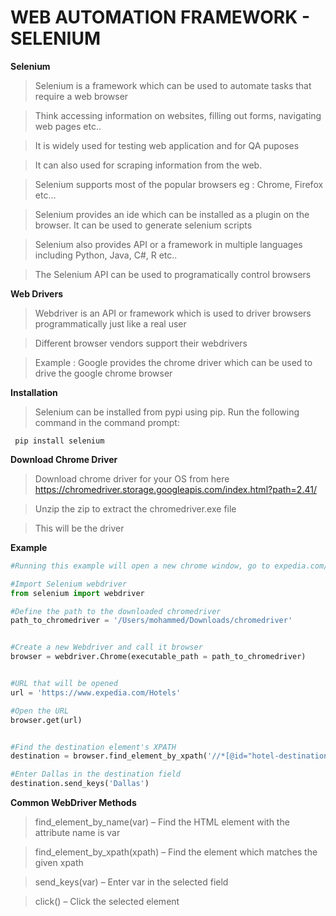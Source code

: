 # WEB AUTOMATION FRAMEWORK - SELENIUM

**Selenium**

> Selenium is a framework which can be used to automate tasks that require a web browser

> Think accessing information on websites, filling out forms, navigating web pages etc..

> It is widely used for testing web application and for QA puposes

> It can also used for scraping information from the web.

> Selenium supports most of the popular browsers eg : Chrome, Firefox etc…

> Selenium provides an ide which can be installed as a plugin on the browser. It can be used to generate selenium scripts

> Selenium also provides API or a framework in multiple languages including Python, Java, C#, R etc..

> The Selenium API can be used to programatically control browsers

**Web Drivers**

> Webdriver is an API or framework which is used to driver browsers programmatically just like a real user

> Different browser vendors support their webdrivers

> Example : Google provides the chrome driver which can be used to drive the google chrome browser


**Installation**

> Selenium can be installed from pypi using pip. Run the following command in the command prompt:

```
 pip install selenium

```


**Download Chrome Driver**

> Download chrome driver for your OS from here https://chromedriver.storage.googleapis.com/index.html?path=2.41/

> Unzip the zip to extract the chromedriver.exe file

> This will be the driver



**Example**

```Python
#Running this example will open a new chrome window, go to expedia.com/hotels and enter Dallas in the destination field

#Import Selenium webdriver
from selenium import webdriver

#Define the path to the downloaded chromedriver
path_to_chromedriver = '/Users/mohammed/Downloads/chromedriver'


#Create a new Webdriver and call it browser
browser = webdriver.Chrome(executable_path = path_to_chromedriver)


#URL that will be opened
url = 'https://www.expedia.com/Hotels'

#Open the URL
browser.get(url)


#Find the destination element's XPATH
destination = browser.find_element_by_xpath('//*[@id="hotel-destination-hlp"]')

#Enter Dallas in the destination field
destination.send_keys('Dallas')

```


**Common WebDriver Methods**

> find_element_by_name(var) – Find the HTML element with the attribute name is var

> find_element_by_xpath(xpath) – Find the element which matches the given xpath

> send_keys(var) – Enter var in the selected field

> click() – Click the selected element
